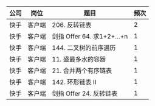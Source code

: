 | 公司 | 岗位  | 题目                        | 频次 |
|----|-----|---------------------------|----|
| 快手 | 客户端 | 206\. 反转链表                | 2  |
| 快手 | 客户端 | 剑指 Offer 64\. 求1\+2\+…\+n | 1  |
| 快手 | 客户端 | 144\. 二叉树的前序遍历            | 1  |
| 快手 | 客户端 | 11\. 盛最多水的容器              | 1  |
| 快手 | 客户端 | 21\. 合并两个有序链表             | 1  |
| 快手 | 客户端 | 142\. 环形链表 II             | 1  |
| 快手 | 客户端 | 剑指 Offer 24\. 反转链表        | 1  |
